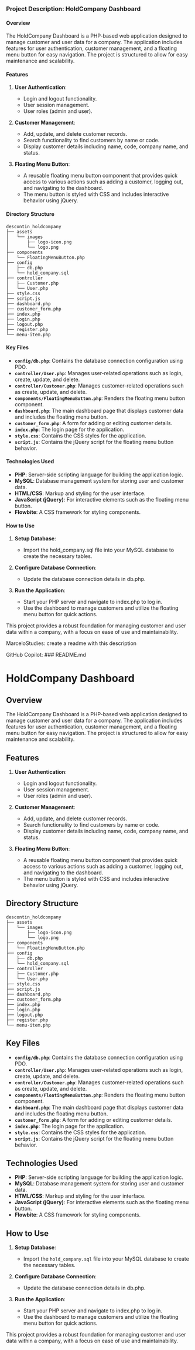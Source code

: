 ### Project Description: HoldCompany Dashboard

#### Overview
The HoldCompany Dashboard is a PHP-based web application designed to manage customer and user data for a company. The application includes features for user authentication, customer management, and a floating menu button for easy navigation. The project is structured to allow for easy maintenance and scalability.

#### Features
1. **User Authentication**:
   - Login and logout functionality.
   - User session management.
   - User roles (admin and user).

2. **Customer Management**:
   - Add, update, and delete customer records.
   - Search functionality to find customers by name or code.
   - Display customer details including name, code, company name, and status.

3. **Floating Menu Button**:
   - A reusable floating menu button component that provides quick access to various actions such as adding a customer, logging out, and navigating to the dashboard.
   - The menu button is styled with CSS and includes interactive behavior using jQuery.

#### Directory Structure
```
descontin_holdcompany
├── assets
│   └── images
│       ├── logo-icon.png
│       └── logo.png
├── components
│   └── FloatingMenuButton.php
├── config
│   ├── db.php
│   └── hold_company.sql
├── controller
│   ├── Customer.php
│   └── User.php
├── style.css
├── script.js
├── dashboard.php
├── customer_form.php
├── index.php
├── login.php
├── logout.php
├── register.php
└── menu-item.php
```

#### Key Files
- **`config/db.php`**: Contains the database connection configuration using PDO.
- **`controller/User.php`**: Manages user-related operations such as login, create, update, and delete.
- **`controller/Customer.php`**: Manages customer-related operations such as create, update, and delete.
- **`components/FloatingMenuButton.php`**: Renders the floating menu button component.
- **`dashboard.php`**: The main dashboard page that displays customer data and includes the floating menu button.
- **`customer_form.php`**: A form for adding or editing customer details.
- **`index.php`**: The login page for the application.
- **`style.css`**: Contains the CSS styles for the application.
- **`script.js`**: Contains the jQuery script for the floating menu button behavior.

#### Technologies Used
- **PHP**: Server-side scripting language for building the application logic.
- **MySQL**: Database management system for storing user and customer data.
- **HTML/CSS**: Markup and styling for the user interface.
- **JavaScript (jQuery)**: For interactive elements such as the floating menu button.
- **Flowbite**: A CSS framework for styling components.

#### How to Use
1. **Setup Database**:
   - Import the hold_company.sql file into your MySQL database to create the necessary tables.

2. **Configure Database Connection**:
   - Update the database connection details in db.php.

3. **Run the Application**:
   - Start your PHP server and navigate to index.php to log in.
   - Use the dashboard to manage customers and utilize the floating menu button for quick actions.

This project provides a robust foundation for managing customer and user data within a company, with a focus on ease of use and maintainability.

MarceloStudies: create a readme with this description 

GitHub Copilot: ### README.md

# HoldCompany Dashboard

## Overview
The HoldCompany Dashboard is a PHP-based web application designed to manage customer and user data for a company. The application includes features for user authentication, customer management, and a floating menu button for easy navigation. The project is structured to allow for easy maintenance and scalability.

## Features
1. **User Authentication**:
   - Login and logout functionality.
   - User session management.
   - User roles (admin and user).

2. **Customer Management**:
   - Add, update, and delete customer records.
   - Search functionality to find customers by name or code.
   - Display customer details including name, code, company name, and status.

3. **Floating Menu Button**:
   - A reusable floating menu button component that provides quick access to various actions such as adding a customer, logging out, and navigating to the dashboard.
   - The menu button is styled with CSS and includes interactive behavior using jQuery.

## Directory Structure
```
descontin_holdcompany
├── assets
│   └── images
│       ├── logo-icon.png
│       └── logo.png
├── components
│   └── FloatingMenuButton.php
├── config
│   ├── db.php
│   └── hold_company.sql
├── controller
│   ├── Customer.php
│   └── User.php
├── style.css
├── script.js
├── dashboard.php
├── customer_form.php
├── index.php
├── login.php
├── logout.php
├── register.php
└── menu-item.php
```

## Key Files
- **`config/db.php`**: Contains the database connection configuration using PDO.
- **`controller/User.php`**: Manages user-related operations such as login, create, update, and delete.
- **`controller/Customer.php`**: Manages customer-related operations such as create, update, and delete.
- **`components/FloatingMenuButton.php`**: Renders the floating menu button component.
- **`dashboard.php`**: The main dashboard page that displays customer data and includes the floating menu button.
- **`customer_form.php`**: A form for adding or editing customer details.
- **`index.php`**: The login page for the application.
- **`style.css`**: Contains the CSS styles for the application.
- **`script.js`**: Contains the jQuery script for the floating menu button behavior.

## Technologies Used
- **PHP**: Server-side scripting language for building the application logic.
- **MySQL**: Database management system for storing user and customer data.
- **HTML/CSS**: Markup and styling for the user interface.
- **JavaScript (jQuery)**: For interactive elements such as the floating menu button.
- **Flowbite**: A CSS framework for styling components.

## How to Use
1. **Setup Database**:
   - Import the `hold_company.sql` file into your MySQL database to create the necessary tables.

2. **Configure Database Connection**:
   - Update the database connection details in db.php.

3. **Run the Application**:
   - Start your PHP server and navigate to index.php to log in.
   - Use the dashboard to manage customers and utilize the floating menu button for quick actions.

This project provides a robust foundation for managing customer and user data within a company, with a focus on ease of use and maintainability.